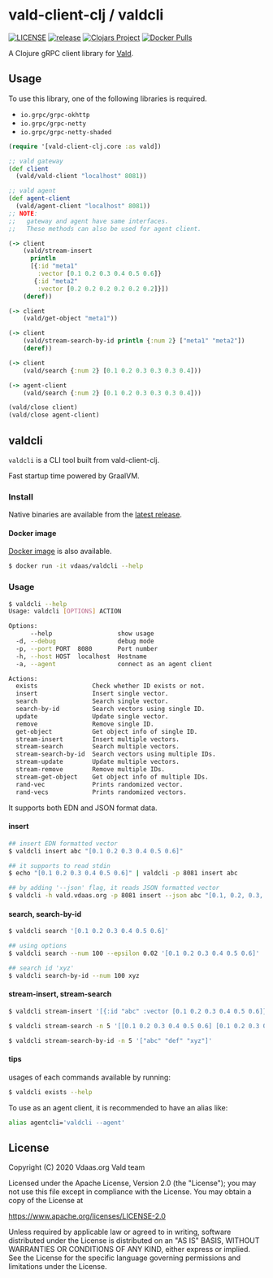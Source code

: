 # vald-client-clj / valdcli

[![LICENSE](https://img.shields.io/github/license/vdaas/vald-client-clj?style=flat-square)](https://github.com/vdaas/vald-client-clj/blob/master/LICENSE)
[![release](https://img.shields.io/github/v/release/vdaas/vald-client-clj?style=flat-square)](https://github.com/vdaas/vald-client-clj/releases)
[![Clojars Project](https://img.shields.io/clojars/v/vald-client-clj.svg?style=flat-square)](https://clojars.org/vald-client-clj)
[![Docker Pulls](https://img.shields.io/docker/pulls/vdaas/valdcli.svg?style=flat-square)](https://hub.docker.com/r/vdaas/valdcli)

A Clojure gRPC client library for [Vald](https://github.com/vdaas/vald).

## Usage

To use this library, one of the following libraries is required.

- `io.grpc/grpc-okhttp`
- `io.grpc/grpc-netty`
- `io.grpc/grpc-netty-shaded`

```clojure
(require '[vald-client-clj.core :as vald])

;; vald gateway
(def client
  (vald/vald-client "localhost" 8081))

;; vald agent
(def agent-client
  (vald/agent-client "localhost" 8081))
;; NOTE:
;;   gateway and agent have same interfaces.
;;   These methods can also be used for agent client.

(-> client
    (vald/stream-insert
      println
      [{:id "meta1"
        :vector [0.1 0.2 0.3 0.4 0.5 0.6]}
       {:id "meta2"
        :vector [0.2 0.2 0.2 0.2 0.2 0.2]}])
    (deref))

(-> client
    (vald/get-object "meta1"))

(-> client
    (vald/stream-search-by-id println {:num 2} ["meta1" "meta2"])
    (deref))

(-> client
    (vald/search {:num 2} [0.1 0.2 0.3 0.3 0.3 0.4]))

(-> agent-client
    (vald/search {:num 2} [0.1 0.2 0.3 0.3 0.3 0.4]))

(vald/close client)
(vald/close agent-client)
```

## valdcli

`valdcli` is a CLI tool built from vald-client-clj.

Fast startup time powered by GraalVM.

### Install

Native binaries are available from the [latest release](https://github.com/vdaas/vald-client-clj/releases/latest).

#### Docker image

[Docker image](https://hub.docker.com/r/vdaas/valdcli) is also available.

```sh
$ docker run -it vdaas/valdcli --help
```

### Usage

```sh
$ valdcli --help
Usage: valdcli [OPTIONS] ACTION

Options:
      --help                  show usage
  -d, --debug                 debug mode
  -p, --port PORT  8080       Port number
  -h, --host HOST  localhost  Hostname
  -a, --agent                 connect as an agent client

Actions:
  exists               Check whether ID exists or not.
  insert               Insert single vector.
  search               Search single vector.
  search-by-id         Search vectors using single ID.
  update               Update single vector.
  remove               Remove single ID.
  get-object           Get object info of single ID.
  stream-insert        Insert multiple vectors.
  stream-search        Search multiple vectors.
  stream-search-by-id  Search vectors using multiple IDs.
  stream-update        Update multiple vectors.
  stream-remove        Remove multiple IDs.
  stream-get-object    Get object info of multiple IDs.
  rand-vec             Prints randomized vector.
  rand-vecs            Prints randomized vectors.
```

It supports both EDN and JSON format data.

#### insert

```sh
## insert EDN formatted vector
$ valdcli insert abc "[0.1 0.2 0.3 0.4 0.5 0.6]"

## it supports to read stdin
$ echo "[0.1 0.2 0.3 0.4 0.5 0.6]" | valdcli -p 8081 insert abc

## by adding '--json' flag, it reads JSON formatted vector
$ valdcli -h vald.vdaas.org -p 8081 insert --json abc "[0.1, 0.2, 0.3, 0.4, 0.5, 0.6]"
```

#### search, search-by-id

```sh
$ valdcli search '[0.1 0.2 0.3 0.4 0.5 0.6]'

## using options
$ valdcli search --num 100 --epsilon 0.02 '[0.1 0.2 0.3 0.4 0.5 0.6]'

## search id 'xyz'
$ valdcli search-by-id --num 100 xyz
```

#### stream-insert, stream-search

```sh
$ valdcli stream-insert '[{:id "abc" :vector [0.1 0.2 0.3 0.4 0.5 0.6]} {:id "def" :vector [0.1 0.2 0.3 0.4 0.5 0.6]}]'

$ valdcli stream-search -n 5 '[[0.1 0.2 0.3 0.4 0.5 0.6] [0.1 0.2 0.3 0.4 0.5 0.6] [0.1 0.2 0.3 0.4 0.5 0.6]]'

$ valdcli stream-search-by-id -n 5 '["abc" "def" "xyz"]'
```

#### tips

usages of each commands available by running:

```sh
$ valdcli exists --help
```

To use as an agent client, it is recommended to have an alias like:

```sh
alias agentcli='valdcli --agent'
```

## License

Copyright (C) 2020 Vdaas.org Vald team

Licensed under the Apache License, Version 2.0 (the "License");
you may not use this file except in compliance with the License.
You may obtain a copy of the License at

   https://www.apache.org/licenses/LICENSE-2.0

Unless required by applicable law or agreed to in writing, software
distributed under the License is distributed on an "AS IS" BASIS,
WITHOUT WARRANTIES OR CONDITIONS OF ANY KIND, either express or implied.
See the License for the specific language governing permissions and
limitations under the License.

